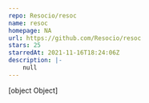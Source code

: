```yaml
---
repo: Resocio/resoc
name: resoc
homepage: NA
url: https://github.com/Resocio/resoc
stars: 25
starredAt: 2021-11-16T18:24:06Z
description: |-
    null
---
```


[object Object]
